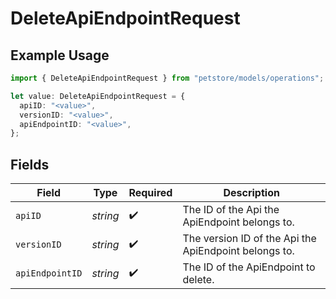 # DeleteApiEndpointRequest

## Example Usage

```typescript
import { DeleteApiEndpointRequest } from "petstore/models/operations";

let value: DeleteApiEndpointRequest = {
  apiID: "<value>",
  versionID: "<value>",
  apiEndpointID: "<value>",
};
```

## Fields

| Field                                                 | Type                                                  | Required                                              | Description                                           |
| ----------------------------------------------------- | ----------------------------------------------------- | ----------------------------------------------------- | ----------------------------------------------------- |
| `apiID`                                               | *string*                                              | :heavy_check_mark:                                    | The ID of the Api the ApiEndpoint belongs to.         |
| `versionID`                                           | *string*                                              | :heavy_check_mark:                                    | The version ID of the Api the ApiEndpoint belongs to. |
| `apiEndpointID`                                       | *string*                                              | :heavy_check_mark:                                    | The ID of the ApiEndpoint to delete.                  |